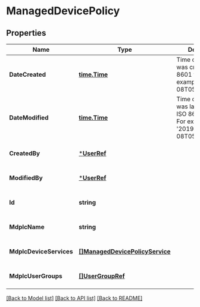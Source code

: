 # ManagedDevicePolicy

## Properties
Name | Type | Description | Notes
------------ | ------------- | ------------- | -------------
**DateCreated** | [**time.Time**](time.Time.md) | Time object record was created in ISO 8601 format. For example 2019-05-08T05:30:30.206Z | [optional] [default to null]
**DateModified** | [**time.Time**](time.Time.md) | Time object record was last modified in ISO 8601 format. For example &#x27;2019-05-08T05:30:30.206Z&#x27; | [optional] [default to null]
**CreatedBy** | [***UserRef**](UserRef.md) |  | [optional] [default to null]
**ModifiedBy** | [***UserRef**](UserRef.md) |  | [optional] [default to null]
**Id** | **string** |  | [optional] [default to null]
**MdplcName** | **string** |  | [optional] [default to null]
**MdplcDeviceServices** | [**[]ManagedDevicePolicyService**](ManagedDevicePolicyService.md) |  | [optional] [default to null]
**MdplcUserGroups** | [**[]UserGroupRef**](UserGroupRef.md) |  | [optional] [default to null]

[[Back to Model list]](../README.md#documentation-for-models) [[Back to API list]](../README.md#documentation-for-api-endpoints) [[Back to README]](../README.md)

